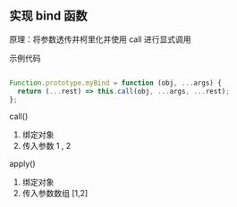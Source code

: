 ## 实现 bind 函数

原理：将参数透传并柯里化并使用 call 进行显式调用

示例代码

```js

Function.prototype.myBind = function (obj, ...args) {
  return (...rest) => this.call(obj, ...args, ...rest);
};

```

call()

1. 绑定对象
2. 传入参数 1 , 2

apply()

1. 绑定对象
2. 传入参数数组 [1,2]
